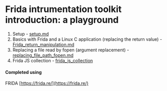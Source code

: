 # Frida intrumentation toolkit introduction: a playground

1. Setup - [setup.md](https://github.com/kxynos/embedded_hacking/blob/master/frida/setup.md)
2. Basics with Frida and a Linux C application (replacing the return value) - [Frida_return_manipulation.md](https://github.com/kxynos/embedded_hacking/blob/master/frida/Frida_return_manipulation.md)
3. Replacing a file read by fopen (argument replacement) - [replacing_file_path_fopen.md](https://github.com/kxynos/embedded_hacking/blob/master/frida/replacing_file_path_fopen.md)
4. Frida JS collection - [frida_js_collection](https://github.com/kxynos/embedded_hacking/blob/master/frida/frida_js_collection.md)



#### Completed using 
FRIDA [https://frida.re/](https://frida.re/)


